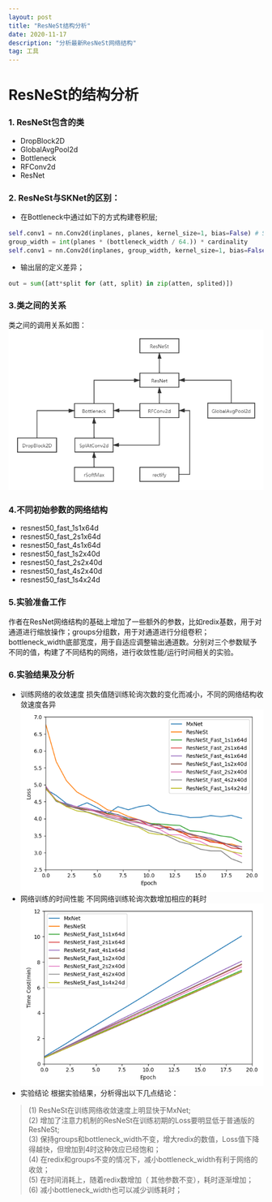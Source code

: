 ```yaml
---
layout: post
title: "ResNeSt结构分析"
date: 2020-11-17
description: "分析最新ResNeSt网络结构"
tag: 工具
---
```

# ResNeSt的结构分析
### 1. ResNeSt包含的类
* DropBlock2D 
* GlobalAvgPool2d
* Bottleneck
* RFConv2d
* ResNet
### 2. ResNeSt与SKNet的区别：
* 在Bottleneck中通过如下的方式构建卷积层;
```python
self.conv1 = nn.Conv2d(inplanes, planes, kernel_size=1, bias=False) # SKNet
group_width = int(planes * (bottleneck_width / 64.)) * cardinality  
self.conv1 = nn.Conv2d(inplanes, group_width, kernel_size=1, bias=False) # ResNeSt
```
* 输出层的定义差异；
```python
out = sum([att*split for (att, split) in zip(atten, splited)])
```
### 3.类之间的关系
类之间的调用关系如图：
![Figure](/images/posts/markdown/class.png)

### 4.不同初始参数的网络结构
- resnest50_fast_1s1x64d  
- resnest50_fast_2s1x64d  
- resnest50_fast_4s1x64d
- resnest50_fast_1s2x40d
- resnest50_fast_2s2x40d
- resnest50_fast_4s2x40d
- resnest50_fast_1s4x24d
### 5.实验准备工作
作者在ResNet网络结构的基础上增加了一些额外的参数，比如redix基数，用于对通道进行缩放操作；groups分组数，用于对通道进行分组卷积；bottleneck_width底部宽度，用于自适应调整输出通道数。分别对三个参数赋予不同的值，构建了不同结构的网络，进行收敛性能/运行时间相关的实验。

### 6.实验结果及分析
- 训练网络的收敛速度
损失值随训练轮询次数的变化而减小，不同的网络结构收敛速度各异
![Loss](/images/posts/markdown/myplot.png)
- 网络训练的时间性能
不同网络训练轮询次数增加相应的耗时
![Time](/images/posts/markdown/time.png)
- 实验结论
根据实验结果，分析得出以下几点结论：
>(1) ResNeSt在训练网络收敛速度上明显快于MxNet;<br>
>(2) 增加了注意力机制的ResNeSt在训练初期的Loss要明显低于普通版的ResNeSt;<br>
>(3) 保持groups和bottleneck_width不变，增大redix的数值，Loss值下降得越快，但增加到4时这种效应已经饱和；<br>
>(4) 在redix和groups不变的情况下，减小bottleneck_width有利于网络的收敛；<br>
>(5) 在时间消耗上，随着redix数增加（ 其他参数不变），耗时逐渐增加；<br>
>(6) 减小bottleneck_width也可以减少训练耗时；

